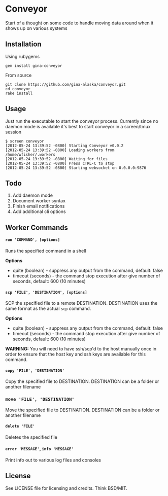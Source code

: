 Conveyor
========

Start of a thought on some code to handle moving data around when it shows up on various systems

Installation
------------

Using rubygems

    gem install gina-conveyor

From source

    git clone https://github.com/gina-alaska/conveyor.git
    cd conveyor
    rake install

Usage
-----

Just run the executable to start the conveyor process.  Currently since no daemon mode is available it's best to start conveyor in a screen/tmux session

    $ screen conveyor
    [2012-05-24 13:39:52 -0800] Starting Conveyor v0.0.2
    [2012-05-24 13:39:52 -0800] Loading workers from /home/wfisher/.workers
    [2012-05-24 13:39:52 -0800] Waiting for files
    [2012-05-24 13:39:52 -0800] Press CTRL-C to stop
    [2012-05-24 13:39:52 -0800] Starting websocket on 0.0.0.0:9876

Todo
----

1. Add daemon mode
2. Document worker syntax
3. Finish email notifications
4. Add additional cli options

Worker Commands
---------------

#### `run 'COMMAND', [options]`

Runs the specified command in a shell

**Options**
* quite (boolean) - suppress any output from the command, default: false
* timeout (seconds) - the command stop execution after give number of seconds, default: 600 (10 minutes)

#### `scp 'FILE', 'DESTINATION', [options]`

SCP the specified file to a remote DESTINATION.  DESTINATION uses the same format as the actual `scp` command.

**Options**
* quite (boolean) - suppress any output from the command, default: false
* timeout (seconds) - the command stop execution after give number of seconds, default: 600 (10 minutes)

**WARNING:** You will need to have ssh/scp'd to the host manually once in order to ensure that the host key and ssh keys are available for this command.

#### `copy 'FILE', 'DESTINATION'`

Copy the specified file to DESTINATION.  DESTINATION can be a folder or another filename

### `move 'FILE', 'DESTINATION'`

Move the specified file to DESTINATION.  DESTINATION can be a folder or another filename

#### `delete 'FILE'`

Deletes the specified file

#### `error 'MESSAGE'`, `info 'MESSAGE'`

Print info out to various log files and consoles

License
-------

See LICENSE file for licensing and credits.  Think BSD/MIT.
